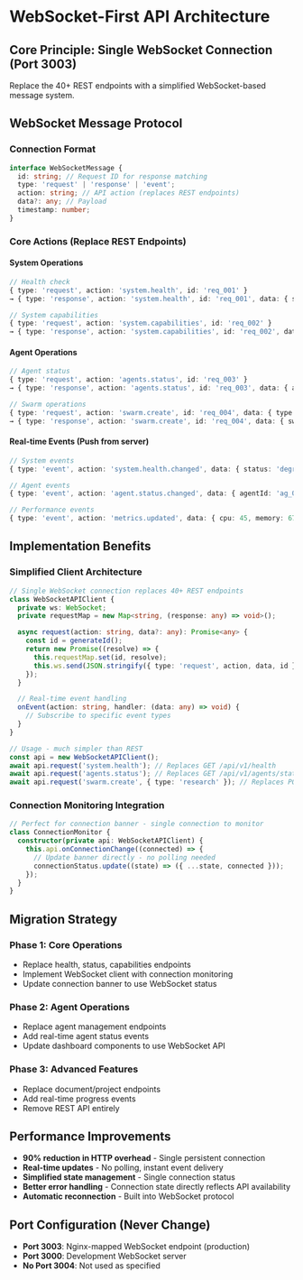 # WebSocket-First API Architecture

## Core Principle: Single WebSocket Connection (Port 3003)

Replace the 40+ REST endpoints with a simplified WebSocket-based message system.

## WebSocket Message Protocol

### Connection Format

```typescript
interface WebSocketMessage {
  id: string; // Request ID for response matching
  type: 'request' | 'response' | 'event';
  action: string; // API action (replaces REST endpoints)
  data?: any; // Payload
  timestamp: number;
}
```

### Core Actions (Replace REST Endpoints)

#### System Operations

```typescript
// Health check
{ type: 'request', action: 'system.health', id: 'req_001' }
→ { type: 'response', action: 'system.health', id: 'req_001', data: { status: 'ok', timestamp: 1234567890 } }

// System capabilities
{ type: 'request', action: 'system.capabilities', id: 'req_002' }
→ { type: 'response', action: 'system.capabilities', id: 'req_002', data: { facades: [...], healthScore: 85 } }
```

#### Agent Operations

```typescript
// Agent status
{ type: 'request', action: 'agents.status', id: 'req_003' }
→ { type: 'response', action: 'agents.status', id: 'req_003', data: { active: 5, total: 12, performance: {...} } }

// Swarm operations
{ type: 'request', action: 'swarm.create', id: 'req_004', data: { type: 'research', config: {...} } }
→ { type: 'response', action: 'swarm.create', id: 'req_004', data: { swarmId: 'sw_001', agents: [...] } }
```

#### Real-time Events (Push from server)

```typescript
// System events
{ type: 'event', action: 'system.health.changed', data: { status: 'degraded', reason: 'memory_high' } }

// Agent events
{ type: 'event', action: 'agent.status.changed', data: { agentId: 'ag_001', status: 'completed', result: {...} } }

// Performance events
{ type: 'event', action: 'metrics.updated', data: { cpu: 45, memory: 67, agents: 8 } }
```

## Implementation Benefits

### Simplified Client Architecture

```typescript
// Single WebSocket connection replaces 40+ REST endpoints
class WebSocketAPIClient {
  private ws: WebSocket;
  private requestMap = new Map<string, (response: any) => void>();

  async request(action: string, data?: any): Promise<any> {
    const id = generateId();
    return new Promise((resolve) => {
      this.requestMap.set(id, resolve);
      this.ws.send(JSON.stringify({ type: 'request', action, data, id }));
    });
  }

  // Real-time event handling
  onEvent(action: string, handler: (data: any) => void) {
    // Subscribe to specific event types
  }
}

// Usage - much simpler than REST
const api = new WebSocketAPIClient();
await api.request('system.health'); // Replaces GET /api/v1/health
await api.request('agents.status'); // Replaces GET /api/v1/agents/status
await api.request('swarm.create', { type: 'research' }); // Replaces POST /api/v1/swarm
```

### Connection Monitoring Integration

```typescript
// Perfect for connection banner - single connection to monitor
class ConnectionMonitor {
  constructor(private api: WebSocketAPIClient) {
    this.api.onConnectionChange((connected) => {
      // Update banner directly - no polling needed
      connectionStatus.update((state) => ({ ...state, connected }));
    });
  }
}
```

## Migration Strategy

### Phase 1: Core Operations

- Replace health, status, capabilities endpoints
- Implement WebSocket client with connection monitoring
- Update connection banner to use WebSocket status

### Phase 2: Agent Operations

- Replace agent management endpoints
- Add real-time agent status events
- Update dashboard components to use WebSocket API

### Phase 3: Advanced Features

- Replace document/project endpoints
- Add real-time progress events
- Remove REST API entirely

## Performance Improvements

- **90% reduction in HTTP overhead** - Single persistent connection
- **Real-time updates** - No polling, instant event delivery
- **Simplified state management** - Single connection status
- **Better error handling** - Connection state directly reflects API availability
- **Automatic reconnection** - Built into WebSocket protocol

## Port Configuration (Never Change)

- **Port 3003**: Nginx-mapped WebSocket endpoint (production)
- **Port 3000**: Development WebSocket server
- **No Port 3004**: Not used as specified
